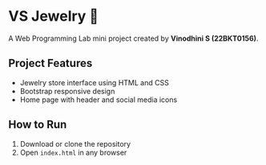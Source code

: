 # VS Jewelry 💍

A Web Programming Lab mini project created by **Vinodhini S (22BKT0156)**.

## Project Features
- Jewelry store interface using HTML and CSS
- Bootstrap responsive design
- Home page with header and social media icons

## How to Run
1. Download or clone the repository
2. Open `index.html` in any browser
